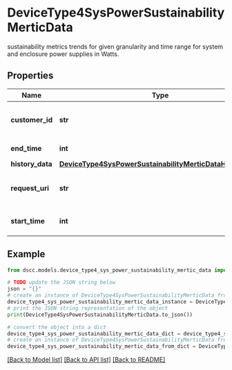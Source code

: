 # DeviceType4SysPowerSustainabilityMerticData

sustainability metrics trends for given granularity and time range for system and enclosure power supplies in Watts.

## Properties

Name | Type | Description | Notes
------------ | ------------- | ------------- | -------------
**customer_id** | **str** | The customer application identifier | [optional] 
**end_time** | **int** | end time of history data | [optional] 
**history_data** | [**DeviceType4SysPowerSustainabilityMerticDataHistoryData**](DeviceType4SysPowerSustainabilityMerticDataHistoryData.md) |  | [optional] 
**request_uri** | **str** | requestUri for detailed storage object | [optional] 
**start_time** | **int** | start time of history data | [optional] 

## Example

```python
from dscc.models.device_type4_sys_power_sustainability_mertic_data import DeviceType4SysPowerSustainabilityMerticData

# TODO update the JSON string below
json = "{}"
# create an instance of DeviceType4SysPowerSustainabilityMerticData from a JSON string
device_type4_sys_power_sustainability_mertic_data_instance = DeviceType4SysPowerSustainabilityMerticData.from_json(json)
# print the JSON string representation of the object
print(DeviceType4SysPowerSustainabilityMerticData.to_json())

# convert the object into a dict
device_type4_sys_power_sustainability_mertic_data_dict = device_type4_sys_power_sustainability_mertic_data_instance.to_dict()
# create an instance of DeviceType4SysPowerSustainabilityMerticData from a dict
device_type4_sys_power_sustainability_mertic_data_from_dict = DeviceType4SysPowerSustainabilityMerticData.from_dict(device_type4_sys_power_sustainability_mertic_data_dict)
```
[[Back to Model list]](../README.md#documentation-for-models) [[Back to API list]](../README.md#documentation-for-api-endpoints) [[Back to README]](../README.md)


